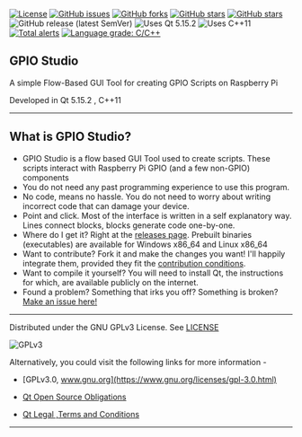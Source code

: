 [![License](https://img.shields.io/static/v1?label=LICENSE&message=GNU%20GPLv3&color=brightgreen&style=for-the-badge)](https://github.com/arnitdo/GPIOStudio/blob/main/docs/LICENSE)
[![GitHub issues](https://img.shields.io/github/issues/arnitdo/GPIOStudio?style=for-the-badge)](https://github.com/arnitdo/GPIOStudio/issues)
[![GitHub forks](https://img.shields.io/github/forks/arnitdo/GPIOStudio?style=for-the-badge)](https://github.com/arnitdo/GPIOStudio/network)
[![GitHub stars](https://img.shields.io/github/stars/arnitdo/GPIOStudio?style=for-the-badge)](https://github.com/arnitdo/GPIOStudio/stargazers)
[![GitHub stars](https://img.shields.io/github/watchers/arnitdo/GPIOStudio?style=for-the-badge)](https://github.com/arnitdo/GPIOStudio/watchers)
![GitHub release (latest SemVer)](https://img.shields.io/github/v/release/arnitdo/GPIOStudio?label=Latest%20Version&include_prerelease&sort=semver&style=for-the-badge)
![Uses Qt 5.15.2](https://img.shields.io/static/v1?label=USES&message=QT%205.15.2&color=brightgreen&style=for-the-badge)
![Uses C++11](https://img.shields.io/static/v1?label=USES&message=C%2B%2B11&color=brightgreen&style=for-the-badge)
[![Total alerts](https://img.shields.io/lgtm/alerts/g/arnitdo/GPIOStudio.svg?logo=lgtm&logoWidth=18&style=for-the-badge)](https://lgtm.com/projects/g/arnitdo/GPIOStudio/alerts/)
[![Language grade: C/C++](https://img.shields.io/lgtm/grade/cpp/g/arnitdo/GPIOStudio.svg?logo=lgtm&logoWidth=18&style=for-the-badge)](https://lgtm.com/projects/g/arnitdo/GPIOStudio/context:cpp)
## GPIO Studio
A simple Flow-Based GUI Tool for creating GPIO Scripts on Raspberry Pi

Developed in Qt 5.15.2 , C++11

---
## What is GPIO Studio?

- GPIO Studio is a flow based GUI Tool used to create scripts. These scripts interact with Raspberry Pi GPIO (and a few non-GPIO) components
- You do not need any past programming experience to use this program.
- No code, means no hassle. You do not need to worry about writing incorrect code that can damage your device.
- Point and click. Most of the interface is written in a self explanatory way. Lines connect blocks, blocks generate code one-by-one.
- Where do I get it? Right at the [releases page](https://www.github.com/arnitdo/GPIOStudio/releases/latest). Prebuilt binaries (executables) are available for Windows x86_64 and Linux x86_64
- Want to contribute? Fork it and make the changes you want! I'll happily integrate them, provided they fit the [contribution conditions](https://www.github.com/arnitdo/blob/main/GPIOStudio/docs/CONTRIBUTING.md).
- Want to compile it yourself? You will need to install Qt, the instructions for which, are available publicly on the internet.
- Found a problem? Something that irks you off? Something is broken? [Make an issue here!](https://github.com/arnitdo/GPIOStudio/issues/new/choose)
----

Distributed under the GNU GPLv3 License. See [LICENSE](https://github.com/arnitdo/GPIOStudio/blob/main/LICENSE)

![GPLv3](https://user-images.githubusercontent.com/68515826/113308045-6609f880-9323-11eb-8167-0b76622031db.png)

Alternatively, you could visit the following links for more information - 
* [GPLv3.0, www.gnu.org](https://www.gnu.org/licenses/gpl-3.0.html)

* [Qt Open Source Obligations](https://www.qt.io/licensing/open-source-lgpl-obligations)

* [Qt Legal ,Terms and Conditions](https://www.qt.io/terms-conditions/)

---
